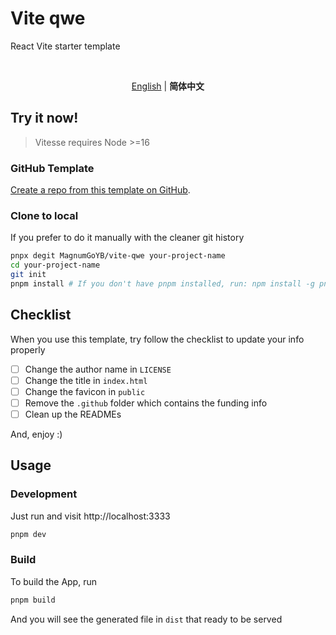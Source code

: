 # Vite qwe

React Vite starter template

<br>

<p align='center'>
<a href="https://github.com/MagnumGoYB/vite-qwe/blob/main/README.md">English</a> | <b>简体中文</b>
</p>

## Try it now!

> Vitesse requires Node >=16

### GitHub Template

[Create a repo from this template on GitHub](https://github.com/MagnumGoYB/vite-qwe/generate).

### Clone to local

If you prefer to do it manually with the cleaner git history

```bash
pnpx degit MagnumGoYB/vite-qwe your-project-name
cd your-project-name
git init
pnpm install # If you don't have pnpm installed, run: npm install -g pnpm
```

## Checklist

When you use this template, try follow the checklist to update your info properly

- [ ] Change the author name in `LICENSE`
- [ ] Change the title in `index.html`
- [ ] Change the favicon in `public`
- [ ] Remove the `.github` folder which contains the funding info
- [ ] Clean up the READMEs

And, enjoy :)

## Usage

### Development

Just run and visit http://localhost:3333

```bash
pnpm dev
```

### Build

To build the App, run

```bash
pnpm build
```

And you will see the generated file in `dist` that ready to be served
